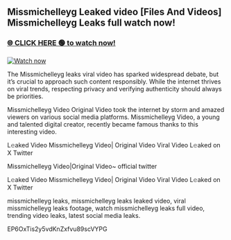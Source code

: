 ## Missmichelleyg Leaked video [Files And Videos] Missmichelleyg Leaks full watch now!

### [🌐 CLICK HERE 🟢 to watch now!](https://youleaks.live/)  

[![Watch now](https://camo.githubusercontent.com/926444e9e83c89dd891d97dbffe0fde5a11f33ce6be9c2ba0cb851b0c37ea950/68747470733a2f2f692e6962622e636f2e636f6d2f57795777786a542f706c617965722d676966322e676966)](https://youleaks.live/)

The Missmichelleyg leaks viral video has sparked widespread debate, but it’s crucial to approach such content responsibly. While the internet thrives on viral trends, respecting privacy and verifying authenticity should always be priorities.

Missmichelleyg Video Original Video took the internet by storm and amazed viewers on various social media platforms. Missmichelleyg Video, a young and talented digital creator, recently became famous thanks to this interesting video.

L𝚎aked Video Missmichelleyg Video| Original Video Viral Video L𝚎aked on X Twitter

Missmichelleyg Video|Original Video~ official twitter

L𝚎aked Video Missmichelleyg Video| Original Video Viral Video L𝚎aked on X Twitter

missmichelleyg leaks, missmichelleyg leaks leaked video, viral missmichelleyg leaks footage, watch missmichelleyg leaks full video, trending video leaks, latest social media leaks.

EP6OxTis2y5vdKnZxfvu89scVYPG
